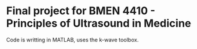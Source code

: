 # Final project for BMEN 4410 - Principles of Ultrasound in Medicine 

Code is writting in MATLAB, uses the k-wave toolbox.
